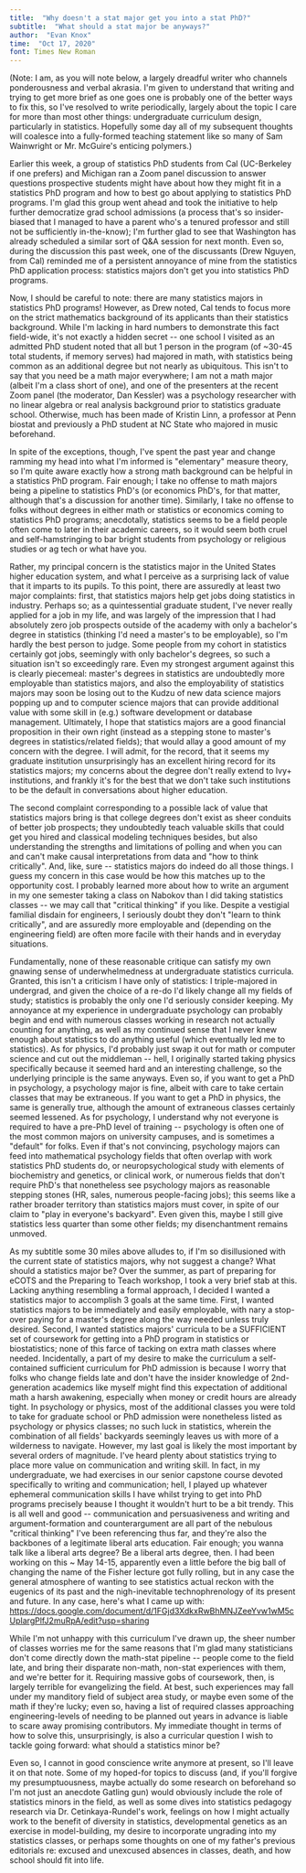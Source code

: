 ```yaml
---
title:  "Why doesn't a stat major get you into a stat PhD?"
subtitle:  "What should a stat major be anyways?"
author:  "Evan Knox"
time:  "Oct 17, 2020"
font: Times New Roman
---
```


(Note:  I am, as you will note below, a largely dreadful writer who channels ponderousness and verbal akrasia.  I'm given to understand that writing and trying to get more brief as one goes one is probably one of the better ways to fix this, so I've resolved to write periodically, largely about the topic I care for more than most other things:  undergraduate curriculum design, particularly in statistics.  Hopefully some day all of my subsequent thoughts will coalesce into a fully-formed teaching statement like so many of Sam Wainwright or Mr. McGuire's enticing polymers.)

Earlier this week, a group of statistics PhD students from Cal (UC-Berkeley if one prefers) and Michigan ran a Zoom panel discussion to answer questions prospective students might have about how they might fit in a statistics PhD program and how to best go about applying to statistics PhD programs.  I'm glad this group went ahead and took the initiative to help further democratize grad school admissions (a process that's so insider-biased that I managed to have a parent who's a tenured professor and still not be sufficiently in-the-know); I'm further glad to see that Washington has already scheduled a similar sort of Q&A session for next month.  Even so, during the discussion this past week, one of the discussants (Drew Nguyen, from Cal) reminded me of a persistent annoyance of mine from the statistics PhD application process:  statistics majors don't get you into statistics PhD programs.  

Now, I should be careful to note:  there are many statistics majors in statistics PhD programs!  However, as Drew noted, Cal tends to focus more on the strict mathematics background of its applicants than their statistics background.  While I'm lacking in hard numbers to demonstrate this fact field-wide, it's not exactly a hidden secret -- one school I visited as an admitted PhD student noted that all but 1 person in the program (of ~30-45 total students, if memory serves) had majored in math, with statistics being common as an additional degree but not nearly as ubiquitous.  This isn't to say that you need be a math major everywhere;  I am not a math major (albeit I'm a class short of one), and one of the presenters at the recent Zoom panel (the moderator, Dan Kessler) was a psychology researcher with no linear algebra or real analysis background prior to statistics graduate school.  Otherwise, much has been made of Kristin Linn, a professor at Penn biostat and previously a PhD student at NC State who majored in music beforehand.  

In spite of the exceptions, though, I've spent the past year and change ramming my head into what I'm informed is "elementary" measure theory, so I'm quite aware exactly how a strong math background can be helpful in a statistics PhD program.  Fair enough; I take no offense to math majors being a pipeline to statistics PhD's (or economics PhD's, for that matter, although that's a discussion for another time).  Similarly, I take no offense to folks without degrees in either math or statistics or economics coming to statistics PhD programs;  anecdotally, statistics seems to be a field people often come to later in their academic careers, so it would seem both cruel and self-hamstringing to bar bright students from psychology or religious studies or ag tech or what have you.  

Rather, my principal concern is the statistics major in the United States higher education system, and what I perceive as a surprising lack of value that it imparts to its pupils.  To this point, there are assuredly at least two major complaints:  first, that statistics majors help get jobs doing statistics in industry.  Perhaps so; as a quintessential graduate student, I've never really applied for a job in my life, and was largely of the impression that I had absolutely zero job prospects outside of the academy with only a bachelor's degree in statistics (thinking I'd need a master's to be employable), so I'm hardly the best person to judge.  Some people from my cohort in statistics certainly got jobs, seemingly with only bachelor's degrees, so such a situation isn't so exceedingly rare.  Even my strongest argument against this is clearly piecemeal:  master's degrees in statistics are undoubtedly more employable than statistics majors, and also the employability of statistics majors may soon be losing out to the Kudzu of new data science majors popping up and to computer science majors that can provide additional value with some skill in (e.g.) software development or database management.  Ultimately, I hope that statistics majors are a good financial proposition in their own right (instead as a stepping stone to master's degrees in statistics/related fields); that would allay a good amount of my concern with the degree.  I will admit, for the record, that it seems my graduate institution unsurprisingly has an excellent hiring record for its statistics majors;  my concerns about the degree don't really extend to Ivy+ institutions, and frankly it's for the best that we don't take such institutions to be the default in conversations about higher education.

The second complaint corresponding to a possible lack of value that statistics majors bring is that college degrees don't exist as sheer conduits of better job prospects; they undoubtedly teach valuable skills that could get you hired and classical modeling techniques besides, but also understanding the strengths and limitations of polling and when you can and can't make causal interpretations from data and "how to think critically".    And, like, sure -- statistics majors do indeed do all those things.  I guess my concern in this case would be how this matches up to the opportunity cost.  I probably learned more about how to write an argument in my one semester taking a class on Nabokov than I did taking statistics classes -- we may call that "critical thinking" if you like.  Despite a vestigial familial disdain for engineers, I seriously doubt they don't "learn to think critically", and are assuredly more employable and (depending on the engineering field) are often more facile with their hands and in everyday situations.  

Fundamentally, none of these reasonable critique can satisfy my own gnawing sense of underwhelmedness at undergraduate statistics curricula.  Granted, this isn't a criticism I have only of statistics:  I triple-majored in undergrad, and given the choice of a re-do I'd likely change all my fields of study; statistics is probably the only one I'd seriously consider keeping.  My annoyance at my experience in undergraduate psychology can probably begin and end with numerous classes working in research not actually counting for anything, as well as my continued sense that I never knew enough about statistics to do anything useful (which eventually led me to statistics).  As for physics, I'd probably just swap it out for math or computer science and cut out the middleman -- hell, I originally started taking physics specifically because it seemed hard and an interesting challenge, so the underlying principle is the same anyways.  Even so, if you want to get a PhD in psychology, a psychology major is fine, albeit with care to take certain classes that may be extraneous.  If you want to get a PhD in physics, the same is generally true, although the amount of extraneous classes certainly seemed lessened.  As for psychology, I understand why not everyone is required to have a pre-PhD level of training -- psychology is often one of the most common majors on university campuses, and is sometimes a "default" for folks.  Even if that's not convincing, psychology majors can feed into mathematical psychology fields that often overlap with work statistics PhD students do, or neuropsychological study with elements of biochemistry and genetics, or clinical work, or numerous fields that don't require PhD's that nonetheless see psychology majors as reasonable stepping stones (HR, sales, numerous people-facing jobs); this seems like a rather broader territory than statistics majors must cover, in spite of our claim to "play in everyone's backyard".  Even given this, maybe I still give statistics less quarter than some other fields; my disenchantment remains unmoved.

As my subtitle some 30 miles above alludes to, if I'm so disillusioned with the current state of statistics majors, why not suggest a change?  What should a statistics major be?  Over the summer, as part of preparing for eCOTS and the Preparing to Teach workshop, I took a very brief stab at this.  Lacking anything resembling a formal approach, I decided I wanted a statistics major to accomplish 3 goals at the same time.  First, I wanted statistics majors to be immediately and easily employable, with nary a stop-over paying for a master's degree along the way needed unless truly desired.  Second, I wanted statistics majors' curricula to be a SUFFICIENT set of coursework for getting into a PhD program in statistics or biostatistics; none of this farce of tacking on extra math classes where needed.  Incidentally, a part of my desire to make the curriculum a self-contained sufficient curriculum for PhD admission is because I worry that folks who change fields late and don't have the insider knowledge of 2nd-generation academics like myself might find this expectation of additional math a harsh awakening, especially when money or credit hours are already tight.  In psychology or physics, most of the additional classes you were told to take for graduate school or PhD admission were nonetheless listed as psychology or physics classes; no such luck in statistics, wherein the combination of all fields' backyards seemingly leaves us with more of a wilderness to navigate.  However, my last goal is likely the most important by several orders of magnitude.  I've heard plenty about statistics trying to place more value on communication and writing skill.  In fact, in my undergraduate, we had exercises in our senior capstone course devoted specifically to writing and communication; hell, I played up whatever ephemeral communication skills I have whilst trying to get into PhD programs precisely beause I thought it wouldn't hurt to be a bit trendy.  This is all well and good -- communication and persuasiveness and writing and argument-formation and counterargument are all part of the nebulous "critical thinking" I've been referencing thus far, and they're also the backbones of a legitimate liberal arts education.  Fair enough; you wanna talk like a liberal arts degree?  Be a liberal arts degree, then.  I had been working on this ~ May 14-15, apparently even a little before the big ball of changing the name of the Fisher lecture got fully rolling, but in any case the general atmosphere of wanting to see statistics actual reckon with the eugenics of its past and the nigh-inevitable technophrenology of its present and future.  In any case, here's what I came up with:  https://docs.google.com/document/d/1FGjd3XdkxRwBhMNJZeeYvw1wM5cUpIargPlfJ2muRpA/edit?usp=sharing 

While I'm not unhappy with this curriculum I've drawn up, the sheer number of classes worries me for the same reasons that I'm glad many statisticians don't come directly down the math-stat pipeline -- people come to the field late, and bring their disparate non-math, non-stat experiences with them, and we're better for it.  Requiring massive gobs of coursework, then, is largely terrible for evangelizing the field.  At best, such experiences may fall under my manditory field of subject area study, or maybe even some of the math if they're lucky;  even so, having a list of required classes approaching engineering-levels of needing to be planned out years in advance is liable to scare away promising contributors.  My immediate thought in terms of how to solve this, unsurprisingly, is also a curricular question I wish to tackle going forward:  what should a statistics minor be?  

Even so, I cannot in good conscience write anymore at present, so I'll leave it on that note.  Some of my hoped-for topics to discuss (and, if you'll forgive my presumptuousness, maybe actually do some research on beforehand so I'm not just an anecdote Gatling gun) would obviously include the role of statistics minors in the field, as well as some dives into statistics pedagogy research via Dr. Cetinkaya-Rundel's work, feelings on how I might actually work to the benefit of diversity in statistics, developmental genetics as an exercise in model-building, my desire to incorporate ungrading into my statistics classes, or perhaps some thoughts on one of my father's previous editorials re: excused and unexcused absences in classes, death, and how school should fit into life.  